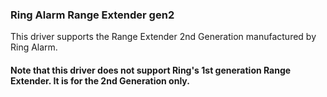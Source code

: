 ### Ring Alarm Range Extender gen2

This driver supports the Range Extender 2nd Generation manufactured by Ring Alarm.


#### Note that this driver does not support Ring's 1st generation Range Extender. It is for the 2nd Generation only.

